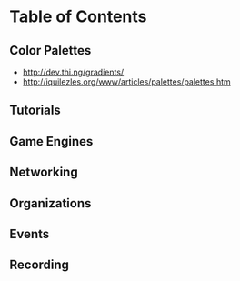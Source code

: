 # Table of Contents


## Color Palettes

* http://dev.thi.ng/gradients/
* http://iquilezles.org/www/articles/palettes/palettes.htm

## Tutorials

## Game Engines

## Networking

## Organizations

## Events

## Recording
